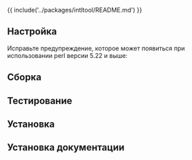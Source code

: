 {{ include('../packages/intltool/README.md') }}

## Настройка

Исправьте предупреждение, которое может появиться при использовании perl версии 5.22 и выше:

<package-script :package="'intltool'" :type="'prepare'"></package-script>
<package-script :package="'intltool'" :type="'configure'"></package-script>

## Сборка

<package-script :package="'intltool'" :type="'build'"></package-script>

## Тестирование

<package-script :package="'intltool'" :type="'test'"></package-script>

## Установка

<package-script :package="'intltool'" :type="'install'"></package-script>

## Установка документации

<package-script :package="'intltool'" :type="'install-doc'"></package-script>


